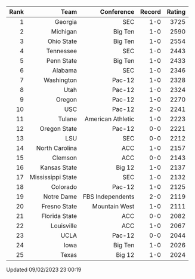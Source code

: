 | Rank  | Team                 | Conference           | Record   | Rating |
| ---:  | ---:                 | ---:                 | ---:     | ---:   |
| 1     | Georgia              | SEC                  | 1-0      | 3725   |
| 2     | Michigan             | Big Ten              | 1-0      | 2590   |
| 3     | Ohio State           | Big Ten              | 1-0      | 2554   |
| 4     | Tennessee            | SEC                  | 1-0      | 2443   |
| 5     | Penn State           | Big Ten              | 1-0      | 2433   |
| 6     | Alabama              | SEC                  | 1-0      | 2346   |
| 7     | Washington           | Pac-12               | 1-0      | 2328   |
| 8     | Utah                 | Pac-12               | 1-0      | 2324   |
| 9     | Oregon               | Pac-12               | 1-0      | 2270   |
| 10    | USC                  | Pac-12               | 2-0      | 2241   |
| 11    | Tulane               | American Athletic    | 1-0      | 2223   |
| 12    | Oregon State         | Pac-12               | 0-0      | 2221   |
| 13    | LSU                  | SEC                  | 0-0      | 2212   |
| 14    | North Carolina       | ACC                  | 1-0      | 2157   |
| 15    | Clemson              | ACC                  | 0-0      | 2143   |
| 16    | Kansas State         | Big 12               | 1-0      | 2137   |
| 17    | Mississippi State    | SEC                  | 1-0      | 2132   |
| 18    | Colorado             | Pac-12               | 1-0      | 2125   |
| 19    | Notre Dame           | FBS Independents     | 2-0      | 2119   |
| 20    | Fresno State         | Mountain West        | 1-0      | 2111   |
| 21    | Florida State        | ACC                  | 0-0      | 2082   |
| 22    | Louisville           | ACC                  | 1-0      | 2067   |
| 23    | UCLA                 | Pac-12               | 0-0      | 2044   |
| 24    | Iowa                 | Big Ten              | 1-0      | 2026   |
| 25    | Texas                | Big 12               | 1-0      | 2024   |

Updated 09/02/2023 23:00:19
